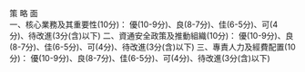 
策
略
面	
一、核心業務及其重要性(10分)： 
優(10-9分)、良(8-7分)、佳(6-5分)、可(4分)、待改進(3分(含)以下)	
	二、資通安全政策及推動組織(10分)： 
優(10-9分)、良(8-7分)、佳(6-5分)、可(4分)、待改進(3分(含)以下)	
	三、專責人力及經費配置(10分)： 
優(10-9分)、良(8-7分)、佳(6-5分)、可(4分)、待改進(3分(含)以下)	

